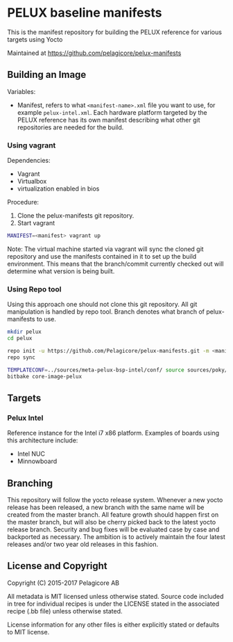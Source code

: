 PELUX baseline manifests
=========================
This is the manifest repository for building the PELUX reference for various targets using Yocto

Maintained at https://github.com/pelagicore/pelux-manifests

Building an Image
-----------------
Variables:
* Manifest, refers to what `<manifest-name>.xml` file you want to use, for example `pelux-intel.xml`. Each hardware platform targeted by the PELUX reference has its own manifest describing what other git repositories are needed for the build.

### Using vagrant

Dependencies:

* Vagrant
* Virtualbox
* virtualization enabled in bios

Procedure:

1. Clone the pelux-manifests git repository.
2. Start vagrant
```bash
MANIFEST=<manifest> vagrant up
```

Note:
The virtual machine started via vagrant will sync the cloned git repository and use the manifests contained in it
to set up the build environment. This means that the branch/commit currently checked out will determine what version
is being built.

### Using Repo tool

Using this approach one should not clone this git repository. All git manipulation is handled by repo tool.
Branch denotes what branch of pelux-manifests to use.

```bash
mkdir pelux
cd pelux

repo init -u https://github.com/Pelagicore/pelux-manifests.git -m <manifest> -b <branch>
repo sync

TEMPLATECONF=../sources/meta-pelux-bsp-intel/conf/ source sources/poky/oe-init-build-env build
bitbake core-image-pelux
```

Targets
-------

### Pelux Intel
Reference instance for the Intel i7 x86 platform. Examples of boards using this architecture include:

* Intel NUC
* Minnowboard

Branching
---------
This repository will follow the yocto release system. Whenever a new yocto
release has been released, a new branch with the same name will be created
from the master branch.
All feature growth should happen first on the master branch, but will also be
cherry picked back to the latest yocto release branch. Security and bug fixes
will be evaluated case by case and backported as necessary. The ambition is to
actively maintain the four latest releases and/or two year old releases in
this fashion.

License and Copyright
---------------------
Copyright (C) 2015-2017 Pelagicore AB

All metadata is MIT licensed unless otherwise stated. Source code included
in tree for individual recipes is under the LICENSE stated in the associated
recipe (.bb file) unless otherwise stated.

License information for any other files is either explicitly stated
or defaults to MIT license.

